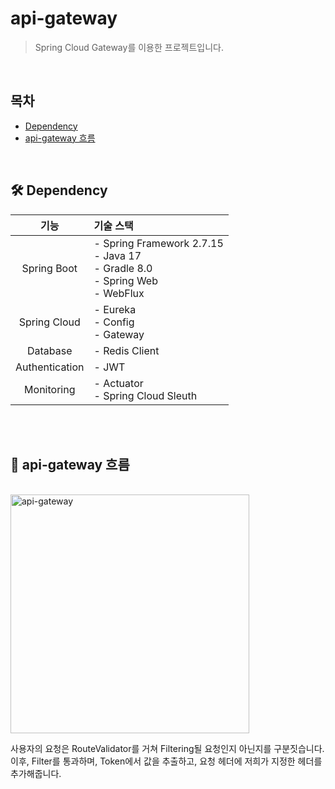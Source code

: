 # api-gateway
> Spring Cloud Gateway를 이용한 프로젝트입니다. 
<br>

## 목차
- [Dependency](#-dependency) <br>
- [api-gateway 흐름](#api-gateway-흐름) <br>
<br> 

## 🛠️ Dependency
|       기능       | 기술 스택                                                                       |
|:--------------:|:----------------------------------------------------------------------------|
|  Spring Boot   | - Spring Framework 2.7.15<br> - Java 17 <br> - Gradle 8.0 <br> - Spring Web <br> - WebFlux |
|  Spring Cloud  | - Eureka <br> - Config <br> - Gateway <br>                                  |
|    Database    | - Redis Client                                                              |
| Authentication | - JWT                                                                       |
|   Monitoring   | - Actuator <br> - Spring Cloud Sleuth                                       |

<br>

<br>

## 🚀 api-gateway 흐름 
<br>

<img width="382" alt="api-gateway" src="https://github.com/wooriFisa-Final-Project-F4/.github/assets/109801772/404bf0f9-77e4-42c1-812a-2cef26c32970">

사용자의 요청은 RouteValidator를 거쳐 Filtering될 요청인지 아닌지를 구분짓습니다. 이후, Filter를 통과하며, Token에서 값을 추출하고, 요청 헤더에 저희가 지정한 헤더를 추가해줍니다.
